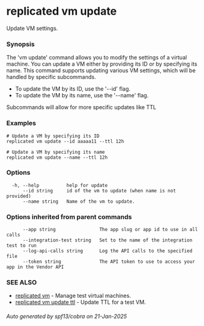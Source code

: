 # replicated vm update

Update VM settings.

### Synopsis

The 'vm update' command allows you to modify the settings of a virtual machine. You can update a VM either by providing its ID or by specifying its name. This command supports updating various VM settings, which will be handled by specific subcommands.

- To update the VM by its ID, use the '--id' flag.
- To update the VM by its name, use the '--name' flag.

Subcommands will allow for more specific updates like TTL

### Examples

```
# Update a VM by specifying its ID
replicated vm update --id aaaaa11 --ttl 12h

# Update a VM by specifying its name
replicated vm update --name --ttl 12h
```

### Options

```
  -h, --help          help for update
      --id string     id of the vm to update (when name is not provided)
      --name string   Name of the vm to update.
```

### Options inherited from parent commands

```
      --app string                The app slug or app id to use in all calls
      --integration-test string   Set to the name of the integration test to run
      --log-api-calls string      Log the API calls to the specified file
      --token string              The API token to use to access your app in the Vendor API
```

### SEE ALSO

* [replicated vm](replicated_vm.md)	 - Manage test virtual machines.
* [replicated vm update ttl](replicated_vm_update_ttl.md)	 - Update TTL for a test VM.

###### Auto generated by spf13/cobra on 21-Jan-2025
